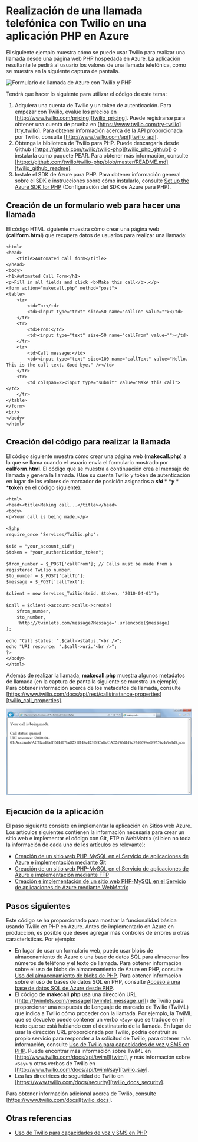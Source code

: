 <properties 
	pageTitle="Cómo realizar una llamada de teléfono desde Twilio (PHP) - Azure" 
	description="Aprenda a realizar llamadas telefónicas y a enviar mensajes SMS con el servicio de la API de Twilio en Azure. Ejemplos para la aplicación PHP." 
	documentationCenter="php" 
	services="" 
	authors="devinrader" 
	manager="twilio" 
	editor="mollybos"/>

<tags 
	ms.service="multiple" 
	ms.workload="na" 
	ms.tgt_pltfrm="na" 
	ms.devlang="PHP" 
	ms.topic="article" 
	ms.date="11/25/2014" 
	ms.author="microsofthelp@twilio.com"/>

# Realización de una llamada telefónica con Twilio en una aplicación PHP en Azure 

El siguiente ejemplo muestra cómo se puede usar Twilio para realizar una llamada desde una página web PHP hospedada en Azure. La aplicación resultante le pedirá al usuario los valores de una llamada telefónica, como se muestra en la siguiente captura de pantalla.

![Formulario de llamada de Azure con Twilio y PHP][twilio_php]

Tendrá que hacer lo siguiente para utilizar el código de este tema:

1. Adquiera una cuenta de Twilio y un token de autenticación. Para empezar con Twilio, evalúe los precios en [http://www.twilio.com/pricing][twilio_pricing]. Puede registrarse para obtener una cuenta de prueba en [https://www.twilio.com/try-twilio][try_twilio]. Para obtener información acerca de la API proporcionada por Twilio, consulte [http://www.twilio.com/api][twilio_api].
2. Obtenga la biblioteca de Twilio para PHP. Puede descargarla desde Github ([https://github.com/twilio/twilio-php][twilio_php_github]) o instalarla como paquete PEAR. Para obtener más información, consulte [https://github.com/twilio/twilio-php/blob/master/README.md][twilio_github_readme].
3. Instale el SDK de Azure para PHP. Para obtener información general sobre el SDK e instrucciones sobre cómo instalarlo, consulte [Set up the Azure SDK for PHP][setup_php_sdk] (Configuración del SDK de Azure para PHP).

## Creación de un formulario web para hacer una llamada

El código HTML siguiente muestra cómo crear una página web (**callform.html**) que recupera datos de usuarios para realizar una llamada:

    <html>
	<head>
		<title>Automated call form</title>
	</head>
	<body>
	<h1>Automated Call Form</h1>
 	<p>Fill in all fields and click <b>Make this call</b>.</p>
  	<form action="makecall.php" method="post">
   	<table>
     	<tr>
       		<td>To:</td>
       		<td><input type="text" size=50 name="callTo" value=""></td>
     	</tr>
     	<tr>
       		<td>From:</td>
       		<td><input type="text" size=50 name="callFrom" value=""></td>
     	</tr>
     	<tr>
       		<td>Call message:</td>
       		<td><input type="text" size=100 name="callText" value="Hello. This is the call text. Good bye." /></td>
     	</tr>
     	<tr>
       		<td colspan=2><input type="submit" value="Make this call"></td>
     	</tr>
   	</table>
 	</form>
 	<br/>
	</body>
	</html>

## Creación del código para realizar la llamada
El código siguiente muestra cómo crear una página web (**makecall.php**) a la que se llama cuando el usuario envía el formulario mostrado por **callform.html**. El código que se muestra a continuación crea el mensaje de llamada y genera la llamada. (Use su cuenta Twilio y token de autenticación en lugar de los valores de marcador de posición asignados a **$sid** y **$token** en el código siguiente).

    <html>
	<head><title>Making call...</title></head>
	<body>
	<p>Your call is being made.</p>

	<?php
	require_once 'Services/Twilio.php';

	$sid = "your_account_sid";
	$token = "your_authentication_token";

	$from_number = $_POST['callFrom']; // Calls must be made from a registered Twilio number.
	$to_number = $_POST['callTo'];
	$message = $_POST['callText'];

	$client = new Services_Twilio($sid, $token, "2010-04-01");

	$call = $client->account->calls->create(
		$from_number, 
		$to_number,
  		'http://twimlets.com/message?Message='.urlencode($message)
	);

	echo "Call status: ".$call->status."<br />";
	echo "URI resource: ".$call->uri."<br />";
	?>
	</body>
	</html>

Además de realizar la llamada, **makecall.php** muestra algunos metadatos de llamada (en la captura de pantalla siguiente se muestra un ejemplo). Para obtener información acerca de los metadatos de llamada, consulte [https://www.twilio.com/docs/api/rest/call#instance-properties][twilio_call_properties].

![Respuesta de llamada de Azure con Twilio y PHP][twilio_php_response]

## Ejecución de la aplicación
El paso siguiente consiste en implementar la aplicación en Sitios web Azure. Los artículos siguientes contienen la información necesaria para crear un sitio web e implementar el código con Git, FTP o WebMatrix (si bien no toda la información de cada uno de los artículos es relevante):

* [Creación de un sitio web PHP-MySQL en el Servicio de aplicaciones de Azure e implementación mediante Git][website-git]
* [Creación de un sitio web PHP-MySQL en el Servicio de aplicaciones de Azure e implementación mediante FTP][website-ftp]
* [Creación e implementación de un sitio web PHP-MySQL en el Servicio de aplicaciones de Azure mediante WebMatrix][website-webmatrix]

## Pasos siguientes
Este código se ha proporcionado para mostrar la funcionalidad básica usando Twilio en PHP en Azure. Antes de implementarlo en Azure en producción, es posible que desee agregar más controles de errores u otras características. Por ejemplo:

* En lugar de usar un formulario web, puede usar blobs de almacenamiento de Azure o una base de datos SQL para almacenar los números de teléfono y el texto de llamada. Para obtener información sobre el uso de blobs de almacenamiento de Azure en PHP, consulte [Uso del almacenamiento de blobs de PHP][howto_blob_storage_php]. Para obtener información sobre el uso de bases de datos SQL en PHP, consulte [Acceso a una base de datos SQL de Azure desde PHP][howto_sql_azure_php].
* El código de **makecall.php** usa una dirección URL ([http://twimlets.com/message][twimlet_message_url]) de Twilio para proporcionar una respuesta de Lenguaje de marcado de Twilio (TwiML) que indica a Twilio cómo proceder con la llamada. Por ejemplo, la TwiML que se devuelve puede contener un verbo `<Say>` que se traduce en el texto que se está hablando con el destinatario de la llamada. En lugar de usar la dirección URL proporcionada por Twilio, podría construir su propio servicio para responder a la solicitud de Twilio; para obtener más información, consulte [Uso de Twilio para capacidades de voz y SMS en PHP][howto_twilio_voice_sms_php]. Puede encontrar más información sobre TwiML en [http://www.twilio.com/docs/api/twiml][twiml], y más información sobre `<Say>` y otros verbos de Twilio en [http://www.twilio.com/docs/api/twiml/say][twilio_say].
* Lea las directrices de seguridad de Twilio en [https://www.twilio.com/docs/security][twilio_docs_security].

Para obtener información adicional acerca de Twilio, consulte [https://www.twilio.com/docs][twilio_docs].

## Otras referencias
* [Uso de Twilio para capacidades de voz y SMS en PHP](partner-twilio-php-how-to-use-voice-sms.md)

[twilio_pricing]: http://www.twilio.com/pricing
[try_twilio]: http://www.twilio.com/try-twilio
[twilio_api]: http://www.twilio.com/api
[verify_phone]: https://www.twilio.com/user/account/phone-numbers/verified#
[twilio_php]: https://github.com/twilio/twilio-php
[twilio_github_readme]: https://github.com/twilio/twilio-php/blob/master/README.md
[setup_php_sdk]: http://azurephp.interoperabilitybridges.com/articles/setup-the-windows-azure-sdk-for-php
[twimlet_message_url]: http://twimlets.com/message
[twiml]: http://www.twilio.com/docs/api/twiml
[twilio_api_service]: http://api.twilio.com
[build_php_azure_app]: http://azurephp.interoperabilitybridges.com/articles/build-and-deploy-a-windows-azure-php-application
[howto_twilio_voice_sms_php]: partner-twilio-php-how-to-use-voice-sms.md
[howto_blob_storage_php]: http://azure.microsoft.com/documentation/articles/storage-php-how-to-use-blobs/
[howto_sql_azure_php]: http://azure.microsoft.com/documentation/articles/sql-database-php-how-to-use/
[twilio_call_properties]: https://www.twilio.com/docs/api/rest/call#instance-properties
[twilio_docs_security]: http://www.twilio.com/docs/security
[twilio_docs]: http://www.twilio.com/docs
[twilio_say]: http://www.twilio.com/docs/api/twiml/say
[ssl_validation]: http://readthedocs.org/docs/twilio-php/en/latest/usage/rest.html
[twilio_php]: ./media/partner-twilio-php-make-phone-call/WA_TwilioPHPCallForm.jpg
[twilio_php_response]: ./media/partner-twilio-php-make-phone-call/WA_TwilioPHPMakeCall.jpg
[website-git]: https://www.windowsazure.com/develop/php/tutorials/website-w-mysql-and-git/
[website-ftp]: https://www.windowsazure.com/develop/php/tutorials/website-w-mysql-and-ftp/
[website-webmatrix]: https://www.windowsazure.com/develop/php/tutorials/website-w-mysql-and-webmatrix/
[twilio_php_github]: https://github.com/twilio/twilio-php

<!---HONumber=August15_HO6-->